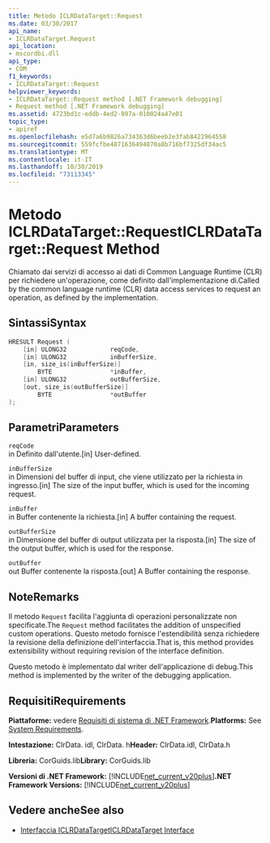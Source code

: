 ```yaml
---
title: Metodo ICLRDataTarget::Request
ms.date: 03/30/2017
api_name:
- ICLRDataTarget.Request
api_location:
- mscordbi.dll
api_type:
- COM
f1_keywords:
- ICLRDataTarget::Request
helpviewer_keywords:
- ICLRDataTarget::Request method [.NET Framework debugging]
- Request method [.NET Framework debugging]
ms.assetid: 4723bd1c-eddb-4ed2-897a-010024a47e01
topic_type:
- apiref
ms.openlocfilehash: e5d7a6b9826a734363d6beeb2e3fab8422964558
ms.sourcegitcommit: 559fcfbe4871636494870a8b716bf7325df34ac5
ms.translationtype: MT
ms.contentlocale: it-IT
ms.lasthandoff: 10/30/2019
ms.locfileid: "73113345"
---
```

# <a name="iclrdatatargetrequest-method"></a><span data-ttu-id="f714e-102">Metodo ICLRDataTarget::Request</span><span class="sxs-lookup"><span data-stu-id="f714e-102">ICLRDataTarget::Request Method</span></span>
<span data-ttu-id="f714e-103">Chiamato dai servizi di accesso ai dati di Common Language Runtime (CLR) per richiedere un'operazione, come definito dall'implementazione di.</span><span class="sxs-lookup"><span data-stu-id="f714e-103">Called by the common language runtime (CLR) data access services to request an operation, as defined by the implementation.</span></span>  
  
## <a name="syntax"></a><span data-ttu-id="f714e-104">Sintassi</span><span class="sxs-lookup"><span data-stu-id="f714e-104">Syntax</span></span>  
  
```cpp  
HRESULT Request (  
    [in] ULONG32            reqCode,  
    [in] ULONG32            inBufferSize,  
    [in, size_is(inBufferSize)]   
        BYTE                *inBuffer,  
    [in] ULONG32            outBufferSize,  
    [out, size_is(outBufferSize)]   
        BYTE                *outBuffer  
);  
```  
  
## <a name="parameters"></a><span data-ttu-id="f714e-105">Parametri</span><span class="sxs-lookup"><span data-stu-id="f714e-105">Parameters</span></span>  
 `reqCode`  
 <span data-ttu-id="f714e-106">in Definito dall'utente.</span><span class="sxs-lookup"><span data-stu-id="f714e-106">[in] User-defined.</span></span>  
  
 `inBufferSize`  
 <span data-ttu-id="f714e-107">in Dimensioni del buffer di input, che viene utilizzato per la richiesta in ingresso.</span><span class="sxs-lookup"><span data-stu-id="f714e-107">[in] The size of the input buffer, which is used for the incoming request.</span></span>  
  
 `inBuffer`  
 <span data-ttu-id="f714e-108">in Buffer contenente la richiesta.</span><span class="sxs-lookup"><span data-stu-id="f714e-108">[in] A buffer containing the request.</span></span>  
  
 `outBufferSize`  
 <span data-ttu-id="f714e-109">in Dimensione del buffer di output utilizzata per la risposta.</span><span class="sxs-lookup"><span data-stu-id="f714e-109">[in] The size of the output buffer, which is used for the response.</span></span>  
  
 `outBuffer`  
 <span data-ttu-id="f714e-110">out Buffer contenente la risposta.</span><span class="sxs-lookup"><span data-stu-id="f714e-110">[out] A Buffer containing the response.</span></span>  
  
## <a name="remarks"></a><span data-ttu-id="f714e-111">Note</span><span class="sxs-lookup"><span data-stu-id="f714e-111">Remarks</span></span>  
 <span data-ttu-id="f714e-112">Il metodo `Request` facilita l'aggiunta di operazioni personalizzate non specificate.</span><span class="sxs-lookup"><span data-stu-id="f714e-112">The `Request` method facilitates the addition of unspecified custom operations.</span></span> <span data-ttu-id="f714e-113">Questo metodo fornisce l'estendibilità senza richiedere la revisione della definizione dell'interfaccia.</span><span class="sxs-lookup"><span data-stu-id="f714e-113">That is, this method provides extensibility without requiring revision of the interface definition.</span></span>  
  
 <span data-ttu-id="f714e-114">Questo metodo è implementato dal writer dell'applicazione di debug.</span><span class="sxs-lookup"><span data-stu-id="f714e-114">This method is implemented by the writer of the debugging application.</span></span>  
  
## <a name="requirements"></a><span data-ttu-id="f714e-115">Requisiti</span><span class="sxs-lookup"><span data-stu-id="f714e-115">Requirements</span></span>  
 <span data-ttu-id="f714e-116">**Piattaforme:** vedere [Requisiti di sistema di .NET Framework](../../../../docs/framework/get-started/system-requirements.md).</span><span class="sxs-lookup"><span data-stu-id="f714e-116">**Platforms:** See [System Requirements](../../../../docs/framework/get-started/system-requirements.md).</span></span>  
  
 <span data-ttu-id="f714e-117">**Intestazione:** ClrData. idl, ClrData. h</span><span class="sxs-lookup"><span data-stu-id="f714e-117">**Header:** ClrData.idl, ClrData.h</span></span>  
  
 <span data-ttu-id="f714e-118">**Libreria:** CorGuids.lib</span><span class="sxs-lookup"><span data-stu-id="f714e-118">**Library:** CorGuids.lib</span></span>  
  
 <span data-ttu-id="f714e-119">**Versioni di .NET Framework:** [!INCLUDE[net_current_v20plus](../../../../includes/net-current-v20plus-md.md)]</span><span class="sxs-lookup"><span data-stu-id="f714e-119">**.NET Framework Versions:** [!INCLUDE[net_current_v20plus](../../../../includes/net-current-v20plus-md.md)]</span></span>  
  
## <a name="see-also"></a><span data-ttu-id="f714e-120">Vedere anche</span><span class="sxs-lookup"><span data-stu-id="f714e-120">See also</span></span>

- [<span data-ttu-id="f714e-121">Interfaccia ICLRDataTarget</span><span class="sxs-lookup"><span data-stu-id="f714e-121">ICLRDataTarget Interface</span></span>](../../../../docs/framework/unmanaged-api/debugging/iclrdatatarget-interface.md)
